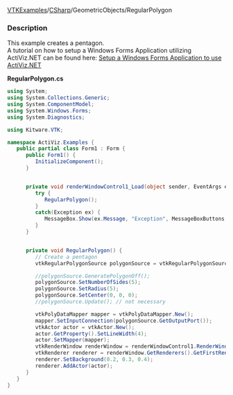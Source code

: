 [VTKExamples](Home)/[CSharp](CSharp)/GeometricObjects/RegularPolygon

### Description
This example creates a pentagon.<br />
A tutorial on how to setup a Windows Forms Application utilizing ActiViz.NET can be found here: [Setup a Windows Forms Application to use ActiViz.NET](http://www.vtk.org/Wiki/VTK/CSharp/ActiViz.NET)

**RegularPolygon.cs**
```csharp
using System;
using System.Collections.Generic;
using System.ComponentModel;
using System.Windows.Forms;
using System.Diagnostics;

using Kitware.VTK;

namespace ActiViz.Examples {
   public partial class Form1 : Form {
      public Form1() {
         InitializeComponent();
      }


      private void renderWindowControl1_Load(object sender, EventArgs e) {
         try {
            RegularPolygon();
         }
         catch(Exception ex) {
            MessageBox.Show(ex.Message, "Exception", MessageBoxButtons.OK);
         }
      }


      private void RegularPolygon() {
         // Create a pentagon
         vtkRegularPolygonSource polygonSource = vtkRegularPolygonSource.New();

         //polygonSource.GeneratePolygonOff();
         polygonSource.SetNumberOfSides(5);
         polygonSource.SetRadius(5);
         polygonSource.SetCenter(0, 0, 0);
         //polygonSource.Update(); // not necessary

         vtkPolyDataMapper mapper = vtkPolyDataMapper.New();
         mapper.SetInputConnection(polygonSource.GetOutputPort());
         vtkActor actor = vtkActor.New();
         actor.GetProperty().SetLineWidth(4);
         actor.SetMapper(mapper);
         vtkRenderWindow renderWindow = renderWindowControl1.RenderWindow;
         vtkRenderer renderer = renderWindow.GetRenderers().GetFirstRenderer();
         renderer.SetBackground(0.2, 0.3, 0.4);
         renderer.AddActor(actor);
      }
   }
}
```
